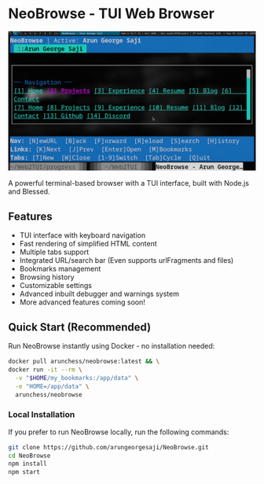 # NeoBrowse - TUI Web Browser 
![NeoBrowse Screenshot](screenshot.png) 

A powerful terminal-based browser with a TUI interface, built with Node.js and Blessed.

## Features
- TUI interface with keyboard navigation
- Fast rendering of simplified HTML content
- Multiple tabs support
- Integrated URL/search bar (Even supports urlFragments and files)
- Bookmarks management
- Browsing history
- Customizable settings
- Advanced inbuilt debugger and warnings system 
- More advanced features coming soon!

## Quick Start (Recommended)

Run NeoBrowse instantly using Docker - no installation needed:

```bash
docker pull arunchess/neobrowse:latest && \
docker run -it --rm \
  -v "$HOME/my_bookmarks:/app/data" \
  -e "HOME=/app/data" \
  arunchess/neobrowse
```

### Local Installation

If you prefer to run NeoBrowse locally, run the following commands:

```bash
git clone https://github.com/arungeorgesaji/NeoBrowse.git
cd NeoBrowse
npm install
npm start
```

